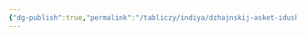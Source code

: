```yaml
---
{"dg-publish":true,"permalink":"/tabliczy/indiya/dzhajnskij-asket-idushhij-po-beregu-reki/","dgPassFrontmatter":true}
---
```



